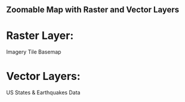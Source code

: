 ## Zoomable Map with Raster and Vector Layers
# Raster Layer: 
Imagery Tile Basemap
# Vector Layers: 
US States & Earthquakes Data

